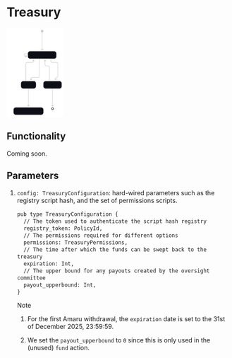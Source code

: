 # Treasury

<picture>
  <source media="(prefers-color-scheme: dark)" srcset="../.github/img/treasury-state-diagram-dark.svg" />
  <source media="(prefers-color-scheme: light)" srcset="../.github/img/treasury-state-diagram-light.svg" />
  <img alt="State diagram" src="../.github/img/treasury-state-diagram-dark.svg" height="200" />
</picture>

## Functionality

Coming soon.

## Parameters

1. `config: TreasuryConfiguration`: hard-wired parameters such as the registry script hash, and the set of permissions scripts.

   ```aiken
   pub type TreasuryConfiguration {
     // The token used to authenticate the script hash registry
     registry_token: PolicyId,
     // The permissions required for different options
     permissions: TreasuryPermissions,
     // The time after which the funds can be swept back to the treasury
     expiration: Int,
     // The upper bound for any payouts created by the oversight committee
     payout_upperbound: Int,
   }
   ```

   > [!NOTE]
   >
   > 1. For the first Amaru withdrawal, the `expiration` date is set to the 31st of December 2025, 23:59:59.
   >
   > 2. We set the `payout_upperbound` to `0` since this is only used in the (unused) `fund` action.
